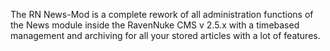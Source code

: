 The RN News-Mod is a complete rework of all administration functions of the News module inside the RavenNuke CMS v 2.5.x with a timebased management and archiving for all your stored articles with a lot of features.